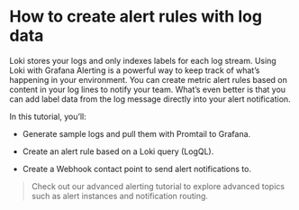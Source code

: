 # How to create alert rules with log data

Loki stores your logs and only indexes labels for each log stream. Using Loki with Grafana Alerting is a powerful way to keep track of what’s happening in your environment. You can create metric alert rules based on content in your log lines to notify your team. What’s even better is that you can add label data from the log message directly into your alert notification.

In this tutorial, you’ll:

- Generate sample logs and pull them with Promtail to Grafana.

- Create an alert rule based on a Loki query (LogQL).

- Create a Webhook contact point to send alert notifications to.

> Check out our advanced alerting tutorial to explore advanced topics such as alert instances and notification routing.
